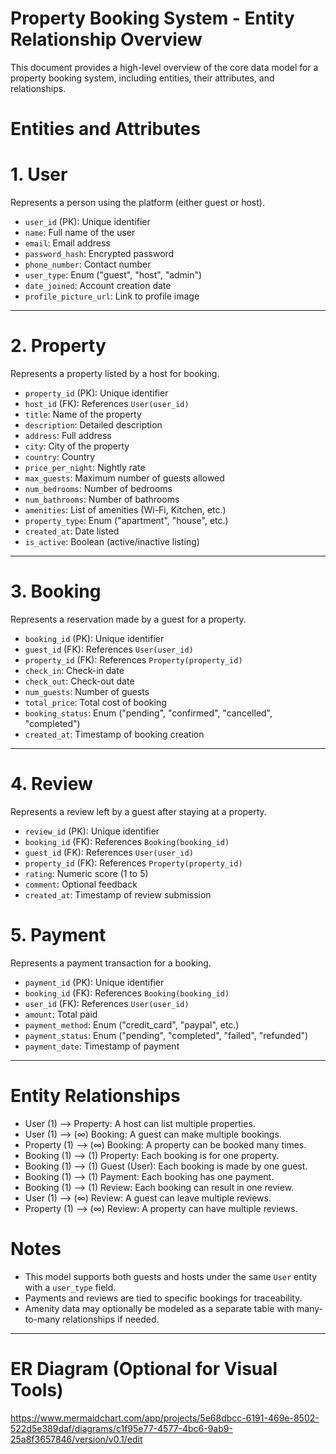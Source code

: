 # Property Booking System - Entity Relationship Overview

This document provides a high-level overview of the core data model for a property booking system, including entities, their attributes, and relationships.



# Entities and Attributes

# 1. User
Represents a person using the platform (either guest or host).

- `user_id` (PK): Unique identifier
- `name`: Full name of the user
- `email`: Email address
- `password_hash`: Encrypted password
- `phone_number`: Contact number
- `user_type`: Enum ("guest", "host", "admin")
- `date_joined`: Account creation date
- `profile_picture_url`: Link to profile image

---

# 2. Property
Represents a property listed by a host for booking.

- `property_id` (PK): Unique identifier
- `host_id` (FK): References `User(user_id)`
- `title`: Name of the property
- `description`: Detailed description
- `address`: Full address
- `city`: City of the property
- `country`: Country
- `price_per_night`: Nightly rate
- `max_guests`: Maximum number of guests allowed
- `num_bedrooms`: Number of bedrooms
- `num_bathrooms`: Number of bathrooms
- `amenities`: List of amenities (Wi-Fi, Kitchen, etc.)
- `property_type`: Enum ("apartment", "house", etc.)
- `created_at`: Date listed
- `is_active`: Boolean (active/inactive listing)

---

# 3. Booking
Represents a reservation made by a guest for a property.

- `booking_id` (PK): Unique identifier
- `guest_id` (FK): References `User(user_id)`
- `property_id` (FK): References `Property(property_id)`
- `check_in`: Check-in date
- `check_out`: Check-out date
- `num_guests`: Number of guests
- `total_price`: Total cost of booking
- `booking_status`: Enum ("pending", "confirmed", "cancelled", "completed")
- `created_at`: Timestamp of booking creation

---

# 4. Review
Represents a review left by a guest after staying at a property.

- `review_id` (PK): Unique identifier
- `booking_id` (FK): References `Booking(booking_id)`
- `guest_id` (FK): References `User(user_id)`
- `property_id` (FK): References `Property(property_id)`
- `rating`: Numeric score (1 to 5)
- `comment`: Optional feedback
- `created_at`: Timestamp of review submission

# 5. Payment
Represents a payment transaction for a booking.

- `payment_id` (PK): Unique identifier
- `booking_id` (FK): References `Booking(booking_id)`
- `user_id` (FK): References `User(user_id)`
- `amount`: Total paid
- `payment_method`: Enum ("credit_card", "paypal", etc.)
- `payment_status`: Enum ("pending", "completed", "failed", "refunded")
- `payment_date`: Timestamp of payment

---

# Entity Relationships

- User (1) ⟶ Property: A host can list multiple properties.
- User (1) ⟶ (∞) Booking: A guest can make multiple bookings.
- Property (1) ⟶ (∞) Booking: A property can be booked many times.
- Booking (1) ⟶ (1) Property: Each booking is for one property.
- Booking (1) ⟶ (1) Guest (User): Each booking is made by one guest.
- Booking (1) ⟶ (1) Payment: Each booking has one payment.
- Booking (1) ⟶ (1) Review: Each booking can result in one review.
- User (1) ⟶ (∞) Review: A guest can leave multiple reviews.
- Property (1) ⟶ (∞) Review: A property can have multiple reviews.



# Notes

- This model supports both guests and hosts under the same `User` entity with a `user_type` field.
- Payments and reviews are tied to specific bookings for traceability.
- Amenity data may optionally be modeled as a separate table with many-to-many relationships if needed.

---

# ER Diagram (Optional for Visual Tools)

https://www.mermaidchart.com/app/projects/5e68dbcc-6191-469e-8502-522d5e389daf/diagrams/c1f95e77-4577-4bc6-9ab9-25a8f3657846/version/v0.1/edit

